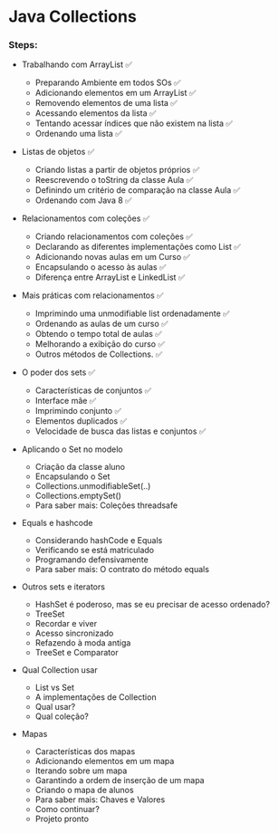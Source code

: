 # Java Collections

### Steps:

- Trabalhando com ArrayList ✅
  - Preparando Ambiente em todos SOs ✅
  - Adicionando elementos em um ArrayList ✅
  - Removendo elementos de uma lista ✅
  - Acessando elementos da lista ✅
  - Tentando acessar índices que não existem na lista ✅
  - Ordenando uma lista ✅

- Listas de objetos ✅
  - Criando listas a partir de objetos próprios ✅
  - Reescrevendo o toString da classe Aula ✅
  - Definindo um critério de comparação na classe Aula ✅
  - Ordenando com Java 8 ✅

- Relacionamentos com coleções ✅
  - Criando relacionamentos com coleções ✅
  - Declarando as diferentes implementações como List ✅
  - Adicionando novas aulas em um Curso ✅
  - Encapsulando o acesso às aulas ✅
  - Diferença entre ArrayList e LinkedList ✅

- Mais práticas com relacionamentos ✅
  - Imprimindo uma unmodifiable list ordenadamente ✅
  - Ordenando as aulas de um curso ✅
  - Obtendo o tempo total de aulas ✅
  - Melhorando a exibição do curso ✅
  - Outros métodos de Collections. ✅

- O poder dos sets ✅
  - Características de conjuntos ✅
  - Interface mãe ✅
  - Imprimindo conjunto ✅
  - Elementos duplicados ✅
  - Velocidade de busca das listas e conjuntos ✅

- Aplicando o Set no modelo
  - Criação da classe aluno
  - Encapsulando o Set
  - Collections.unmodifiableSet(..)
  - Collections.emptySet()
  - Para saber mais: Coleções threadsafe

- Equals e hashcode
  - Considerando hashCode e Equals
  - Verificando se está matriculado
  - Programando defensivamente
  - Para saber mais: O contrato do método equals

- Outros sets e iterators
  - HashSet é poderoso, mas se eu precisar de acesso ordenado?
  - TreeSet
  - Recordar e viver
  - Acesso sincronizado
  - Refazendo à moda antiga
  - TreeSet e Comparator

- Qual Collection usar
  - List vs Set
  - A implementações de Collection
  - Qual usar?
  - Qual coleção?

- Mapas
  - Características dos mapas
  - Adicionando elementos em um mapa
  - Iterando sobre um mapa
  - Garantindo a ordem de inserção de um mapa
  - Criando o mapa de alunos
  - Para saber mais: Chaves e Valores
  - Como continuar?
  - Projeto pronto